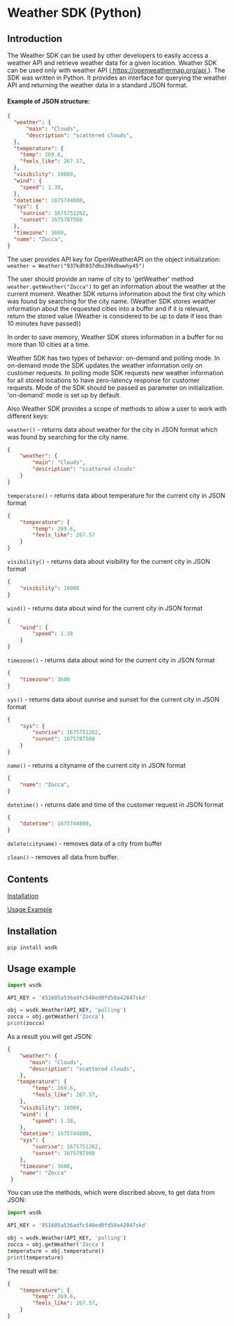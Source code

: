 <h1>Weather SDK (Python)</h1>

<h2>Introduction</h2>

<p>
    The Weather SDK can be used by other developers to easily access a weather API and retrieve weather data for a given location. Weather SDK can be used only with weather API (<a href="https://openweathermap.org/api"> https://openweathermap.org/api </a>).
    The SDK was written in Python. It provides an interface for querying the weather API and returning the weather data in a standard JSON format. 
</p>
<h4>Example of JSON structure:</h4>

 ```json
{
   "weather": {
       "main": "Clouds",
       "description": "scattered clouds",
   },
   "temperature": {
     "temp": 269.6,
     "feels_like": 267.57,
   },
   "visibility": 10000,
   "wind": {
     "speed": 1.38,
   },
   "datetime": 1675744800,
   "sys": {
     "sunrise": 1675751262,
     "sunset": 1675787560
   },
   "timezone": 3600,
   "name": "Zocca",
 }
 ```
 <p>
    The user provides API key for OpenWeatherAPI on the object initialization: <code>weather = Weather("937kdh937dho39kdbwwhy45")</code>
 </p>
 <p>
    The user should provide an name of city to 'getWeather' method <code>weather.getWeather("Zocca")</code> to get an information about the weather at the current moment. Weather SDK returns information about the first city which was found by searching for the city name. (Weather SDK stores weather information about the requested cities into a buffer and if it is relevant, return the stored value (Weather is considered to be up to date if less than 10 minutes have passed))
 </p>
 <p>
    In order to save memory, Weather SDK stores information in a buffer for no more than 10 cities at a time.
 </p>
 <p>
     Weather SDK has two types of behavior: on-demand and polling mode. In on-demand mode the SDK updates the weather information only on customer requests. In polling mode SDK requests new weather information for all stored locations to have zero-latency response for customer requests. Mode of the SDK should be passed as parameter on initialization. 'on-demand' mode is set up by default.
 </p>
 <p>
    Also Weather SDK provides a scope of methods to allow a user to work with different keys:
 </p>
<div>

``weather()`` - returns data about weather for the city in JSON format which was found by searching for the city name.
```json 
{
    "weather": {
        "main": "Clouds",
        "description": "scattered clouds"
    }
}
```
</div>

<div>

``temperature()`` - returns data about temperature for the current city in JSON format
```json 
{
    "temperature": {
        "temp": 269.6,
        "feels_like": 267.57
    }
}
```
</div>
<div>

``visibility()`` - returns data about visibility for the current city in JSON format 
```json
{ 
    "visibility": 10000 
}
```
</div>
<div>

``wind()`` - returns data about wind for the current city in JSON format 
```json
{
    "wind": {
        "speed": 1.38
    } 
}
```
</div>
<div>

``timezone()`` - returns data about wind for the current city in JSON format
```json
{
    "timezone": 3600
}
```
</div>
<div>

``sys()`` - returns data about sunrise and sunset for the current city in JSON format
```json
{
    "sys": {
        "sunrise": 1675751262,
        "sunset": 1675787560
    }
}
```
</div>
<div>

``name()`` - returns a cityname of the current city in JSON format
```json
{
    "name": "Zocca",
}
```
</div>
<div>

``datetime()`` - returns date and time of the customer request in JSON format
```json
{
    "datetime": 1675744800,
}
```
</div>
<div>

``delete(cityname)`` - removes data of a city from buffer
</div>
<div>

``clean()`` - removes all data from buffer.
</div>
    
</p>

<div>
<h2>Contents</h2>

[Installation](#Installation)

[Usage Example](#UsageExample)

</div>

<h2>
<a name="Installation"></a>Installation
</h2>

`` pip install wsdk ``
<h2>
<a name="UsageExample"></a>Usage example
</h2>

```python
import wsdk

API_KEY = '851605a536adfc540ed0fd50a42847skd'

obj = wsdk.Weather(API_KEY, 'polling')
zocca = obj.getWeather('Zocca')
print(zocca)
```
<p> 
As a result you will get JSON:
</p>

```json
{
    "weather": {
       "main": "Clouds",
       "description": "scattered clouds",
    },
   "temperature": {
        "temp": 269.6,
        "feels_like": 267.57,
    },
    "visibility": 10000,
    "wind": {
        "speed": 1.38,
    },
    "datetime": 1675744800,
    "sys": {
        "sunrise": 1675751262,
        "sunset": 1675787560
    },
    "timezone": 3600,
    "name": "Zocca"
 }
```
<p>
    You can use the methods, which were discribed above, to get data from JSON:
</p>

```python
import wsdk

API_KEY = '851605a536adfc540ed0fd50a42847skd'

obj = wsdk.Weather(API_KEY, 'polling')
zocca = obj.getWeather('Zocca')
temperature = obj.temperature()
print(temperature)
```
<p>The result will be: </p>

```json
{
    "temperature": {
        "temp": 269.6,
        "feels_like": 267.57,
    }
}
```